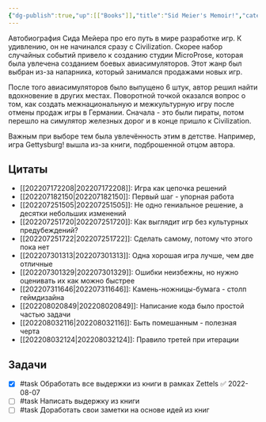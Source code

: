 ```yaml
---
{"dg-publish":true,"up":[["Books"]],"title":"Sid Meier's Memoir!","category":"book","tags":["books"],"rating":4,"date":"2022-07-25T20:39:39+03:00","modified_at":"2022-08-07T12:29:00+03:00","permalink":"/books/sid-meier-s-memoir/","dgPassFrontmatter":true}
---
```





Автобиография Сида Мейера про его путь в мире разработке игр. К удивлению, он не начинался сразу с Civilization. Скорее набор случайных событий привело к созданию студии MicroProse, которая была увлечена созданием боевых авиасимуляторов. Этот жанр был выбран из-за напарника, который занимался продажами новых игр.

После того авиасимуляторов было выпущено 6 штук, автор решил найти вдохновение в других местах. Поворотной точкой оказался вопрос о том, как создать межнациональную и межкультурную игру после отмены продаж игры в Германии. Сначала - это были пираты, потом перешло на симулятор железных дорог и в конце пришло к Civilization.

Важным при выборе тем была увлечённость этим в детстве. Например, игра Gettysburg! вышла из-за книги, подброшенной отцом автора.

## Цитаты

- [[202207172208|202207172208]]: Игра как цепочка решений
- [[202207182150|202207182150]]: Первый шаг - упорная работа
- [[202207251505|202207251505]]: Не одно гениальное решение, а десятки небольших изменений
- [[202207251720|202207251720]]: Как выглядит игр без культурных предубеждений?
- [[202207251722|202207251722]]: Сделать самому, потому что этого пока нет
- [[202207301313|202207301313]]: Одна хорошая игра лучше, чем две отличные
- [[202207301329|202207301329]]: Ошибки неизбежны, но нужно оценивать их как можно быстрее
- [[202207311646|202207311646]]: Камень-ножницы-бумага - столп геймдизайна
- [[202208020849|202208020849]]: Написание кода было простой частью задачи
- [[202208032116|202208032116]]: Быть помешанным - полезная черта
- [[202208032124|202208032124]]: Правило третей при итерации


## Задачи

- [x] #task Обработать все выдержки из книги в рамках Zettels ✅ 2022-08-07
- [ ] #task Написать выдержку из книги
- [ ] #task Доработать свои заметки на основе идей из книг
